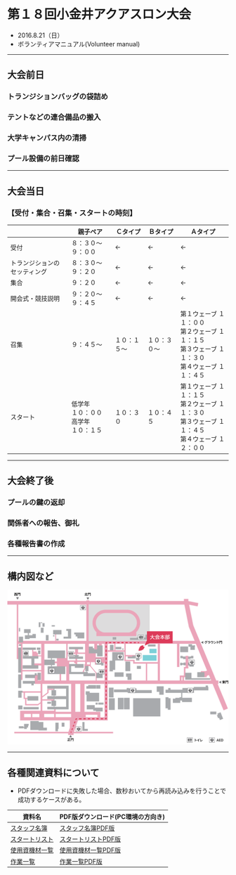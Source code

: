 # 第１８回小金井アクアスロン大会  
 * 2016.8.21（日）
 * ボランティアマニュアル(Volunteer manual)

---
## 大会前日  
### トランジションバッグの袋詰め  
### テントなどの連合備品の搬入  
### 大学キャンパス内の清掃  
### プール設備の前日確認  

---
## 大会当日  

### 【受付・集合・召集・スタートの時刻】
||親子ペア|Ｃタイプ|Ｂタイプ|Ａタイプ|
|---|---|---|---|---|
|受付|８：３０～９：００|<-|<-|<-|
|トランジションのセッティング|８：３０～９：２０|<-|<-|<-|
|集合|９：２０|<-|<-|<-|
|開会式・競技説明|９：２０～９：４５|<-|<-|<-|
|召集|９：４５～　|１０：１５～|１０：３０～|第１ウェーブ １１：００<br>第２ウェーブ １１：１５<br>第３ウェーブ １１：３０<br>第４ウェーブ １１：４５|
|スタート|低学年<br>１０：００<br>高学年<br>１０：１５|１０：３０|１０：４５|第１ウェーブ １１：１５<br>第２ウェーブ １１：３０<br>第３ウェーブ １１：４５<br>第４ウェーブ １２：００|  

---
## 大会終了後  
### プールの鍵の返却  
### 関係者への報告、御礼  
### 各種報告書の作成  

---
## 構内図など  
![構内案内図](../pics/campus.png "構内案内図を参照する")

---
## 各種関連資料について  
   * PDFダウンロードに失敗した場合、数秒おいてから再読み込みを行うことで成功するケースがある。

|資料名|PDF版ダウンロード(PC環境の方向き)|
|---|---|
|[スタッフ名簿](./2016Stafflist.md "スタッフ名簿を参照する")|[スタッフ名簿PDF版](https://gitprint.com/KoganeiTriathlon/KoganeiAquathlon/blob/master/Volunteer/2016Stafflist.md "スタッフ名簿PDF版を参照する")|
|[スタートリスト](../CompetitionGuidelines/2016_Startlist.md "使用資機材一覧を参照する")|[スタートリストPDF版](https://gitprint.com/KoganeiTriathlon/KoganeiAquathlon/blob/master/CompetitionGuidelines/2016_Startlist.md "スタートリストPDF版を参照する")|
|[使用資機材一覧](./2016Itemlist.md "使用資機材一覧を参照する")|[使用資機材一覧PDF版](https://gitprint.com/KoganeiTriathlon/KoganeiAquathlon/blob/master/Volunteer/2016Itemlist.md "使用資機材一覧PDF版を参照する")|
|[作業一覧](./2016worklist.md "作業一覧を参照する")|[作業一覧PDF版](https://gitprint.com/KoganeiTriathlon/KoganeiAquathlon/blob/master/Volunteer/2016worklist.md "作業一覧PDF版を参照する")|

